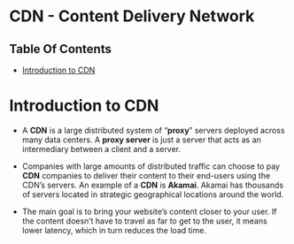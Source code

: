 # CDN - Content Delivery Network

## Table Of Contents
- [Introduction to CDN](#Introduction-to-CDN)

# Introduction to CDN
* A __CDN__ is a large distributed system of “__proxy__” servers deployed across many data centers. A __proxy server__ is just a server that acts as an intermediary between a client and a server.

* Companies with large amounts of distributed traffic can choose to pay __CDN__ companies to deliver their content to their end-users using the CDN’s servers. An example of a __CDN__ is __Akamai__. Akamai has thousands of servers located in strategic geographical locations around the world.

* The main goal is to bring your website’s content closer to your user. If the content doesn’t have to travel as far to get to the user, it means lower latency, which in turn reduces the load time.